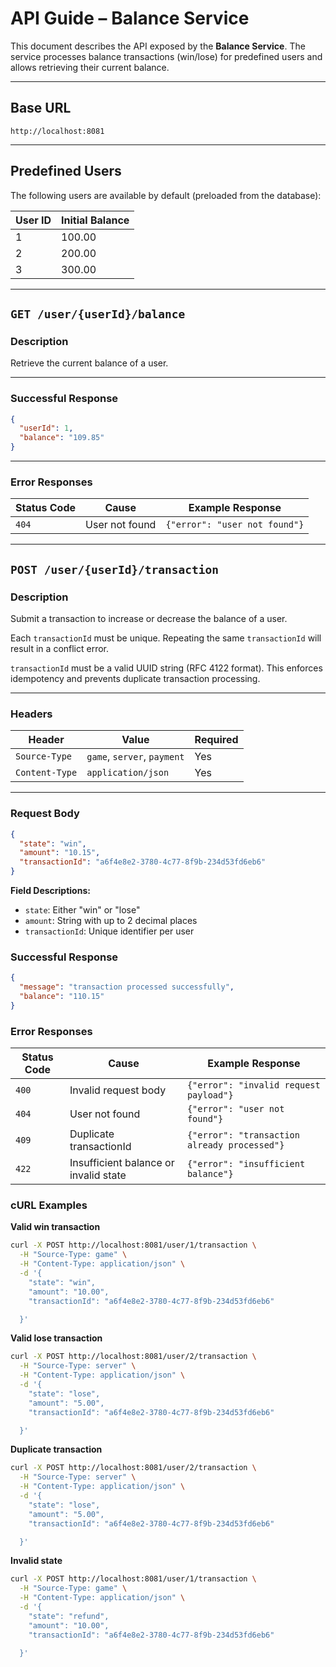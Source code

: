 # API Guide – Balance Service

This document describes the API exposed by the **Balance Service**. The service processes balance transactions (win/lose) for predefined users and allows retrieving their current balance.

---

## Base URL

```
http://localhost:8081
```

---

## Predefined Users

The following users are available by default (preloaded from the database):

| User ID | Initial Balance |
| ------- | --------------- |
| 1       | 100.00          |
| 2       | 200.00          |
| 3       | 300.00          |

---

## `GET /user/{userId}/balance`

### Description

Retrieve the current balance of a user.

---

### Successful Response

```json
{
  "userId": 1,
  "balance": "109.85"
}
```

---

### Error Responses

| Status Code | Cause          | Example Response              |
| ----------- | -------------- | ----------------------------- |
| `404`       | User not found | `{"error": "user not found"}` |

---

## `POST /user/{userId}/transaction`

### Description

Submit a transaction to increase or decrease the balance of a user.

Each `transactionId` must be unique. Repeating the same `transactionId` will result in a conflict error.

`transactionId` must be a valid UUID string (RFC 4122 format). This enforces idempotency and prevents duplicate transaction processing.

---

### Headers

| Header         | Value                       | Required |
| -------------- | --------------------------- | -------- |
| `Source-Type`  | `game`, `server`, `payment` | Yes      |
| `Content-Type` | `application/json`          | Yes      |

---

### Request Body

```json
{
  "state": "win",
  "amount": "10.15",
  "transactionId": "a6f4e8e2-3780-4c77-8f9b-234d53fd6eb6"
}
```

**Field Descriptions:**

- `state`: Either "win" or "lose"
- `amount`: String with up to 2 decimal places
- `transactionId`: Unique identifier per user

### Successful Response

```json
{
  "message": "transaction processed successfully",
  "balance": "110.15"
}
```

### Error Responses

| Status Code | Cause                                 | Example Response                             |
| ----------- | ------------------------------------- | -------------------------------------------- |
| `400`       | Invalid request body                  | `{"error": "invalid request payload"}`       |
| `404`       | User not found                        | `{"error": "user not found"}`                |
| `409`       | Duplicate transactionId               | `{"error": "transaction already processed"}` |
| `422`       | Insufficient balance or invalid state | `{"error": "insufficient balance"}`          |

### cURL Examples

**Valid win transaction**

```bash
curl -X POST http://localhost:8081/user/1/transaction \
  -H "Source-Type: game" \
  -H "Content-Type: application/json" \
  -d '{
    "state": "win",
    "amount": "10.00",
    "transactionId": "a6f4e8e2-3780-4c77-8f9b-234d53fd6eb6"

  }'
```

**Valid lose transaction**

```bash
curl -X POST http://localhost:8081/user/2/transaction \
  -H "Source-Type: server" \
  -H "Content-Type: application/json" \
  -d '{
    "state": "lose",
    "amount": "5.00",
    "transactionId": "a6f4e8e2-3780-4c77-8f9b-234d53fd6eb6"

  }'
```

**Duplicate transaction**

```bash
curl -X POST http://localhost:8081/user/2/transaction \
  -H "Source-Type: server" \
  -H "Content-Type: application/json" \
  -d '{
    "state": "lose",
    "amount": "5.00",
    "transactionId": "a6f4e8e2-3780-4c77-8f9b-234d53fd6eb6"

  }'
```

**Invalid state**

```bash
curl -X POST http://localhost:8081/user/1/transaction \
  -H "Source-Type: game" \
  -H "Content-Type: application/json" \
  -d '{
    "state": "refund",
    "amount": "10.00",
    "transactionId": "a6f4e8e2-3780-4c77-8f9b-234d53fd6eb6"

  }'
```
